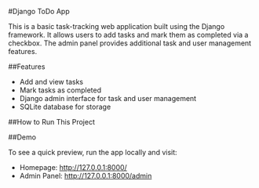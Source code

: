 #Django ToDo App

This is a basic task-tracking web application built using the Django framework. It allows users to add tasks and mark them as completed via a checkbox. The admin panel provides additional task and user management features.

##Features
- Add and view tasks
- Mark tasks as completed
- Django admin interface for task and user management
- SQLite database for storage

##How to Run This Project

##Demo

To see a quick preview, run the app locally and visit:

- Homepage: http://127.0.0.1:8000/
- Admin Panel: http://127.0.0.1:8000/admin

